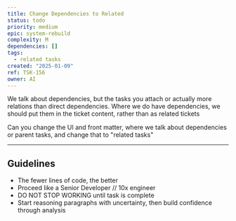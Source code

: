 ```yaml
---
title: Change Dependencies to Related
status: todo
priority: medium
epic: system-rebuild
complexity: M
dependencies: []
tags:
  - related tasks
created: "2025-01-09"
ref: TSK-156
owner: AI
---
```


We talk about dependencies, but the tasks you attach or actually more relations than direct dependencies. Where we do have dependencies, we should put them in the ticket content, rather than as related tickets

Can you change the UI and front matter, where we talk about dependencies or parent tasks, and change that to "related tasks"

---

## Guidelines

- The fewer lines of code, the better
- Proceed like a Senior Developer // 10x engineer
- DO NOT STOP WORKING until task is complete
- Start reasoning paragraphs with uncertainty, then build confidence through analysis

